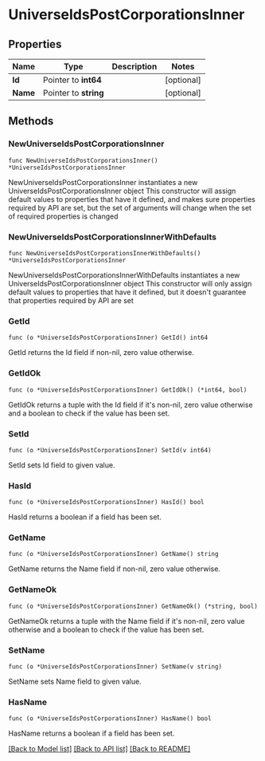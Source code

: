 # UniverseIdsPostCorporationsInner

## Properties

Name | Type | Description | Notes
------------ | ------------- | ------------- | -------------
**Id** | Pointer to **int64** |  | [optional] 
**Name** | Pointer to **string** |  | [optional] 

## Methods

### NewUniverseIdsPostCorporationsInner

`func NewUniverseIdsPostCorporationsInner() *UniverseIdsPostCorporationsInner`

NewUniverseIdsPostCorporationsInner instantiates a new UniverseIdsPostCorporationsInner object
This constructor will assign default values to properties that have it defined,
and makes sure properties required by API are set, but the set of arguments
will change when the set of required properties is changed

### NewUniverseIdsPostCorporationsInnerWithDefaults

`func NewUniverseIdsPostCorporationsInnerWithDefaults() *UniverseIdsPostCorporationsInner`

NewUniverseIdsPostCorporationsInnerWithDefaults instantiates a new UniverseIdsPostCorporationsInner object
This constructor will only assign default values to properties that have it defined,
but it doesn't guarantee that properties required by API are set

### GetId

`func (o *UniverseIdsPostCorporationsInner) GetId() int64`

GetId returns the Id field if non-nil, zero value otherwise.

### GetIdOk

`func (o *UniverseIdsPostCorporationsInner) GetIdOk() (*int64, bool)`

GetIdOk returns a tuple with the Id field if it's non-nil, zero value otherwise
and a boolean to check if the value has been set.

### SetId

`func (o *UniverseIdsPostCorporationsInner) SetId(v int64)`

SetId sets Id field to given value.

### HasId

`func (o *UniverseIdsPostCorporationsInner) HasId() bool`

HasId returns a boolean if a field has been set.

### GetName

`func (o *UniverseIdsPostCorporationsInner) GetName() string`

GetName returns the Name field if non-nil, zero value otherwise.

### GetNameOk

`func (o *UniverseIdsPostCorporationsInner) GetNameOk() (*string, bool)`

GetNameOk returns a tuple with the Name field if it's non-nil, zero value otherwise
and a boolean to check if the value has been set.

### SetName

`func (o *UniverseIdsPostCorporationsInner) SetName(v string)`

SetName sets Name field to given value.

### HasName

`func (o *UniverseIdsPostCorporationsInner) HasName() bool`

HasName returns a boolean if a field has been set.


[[Back to Model list]](../README.md#documentation-for-models) [[Back to API list]](../README.md#documentation-for-api-endpoints) [[Back to README]](../README.md)


